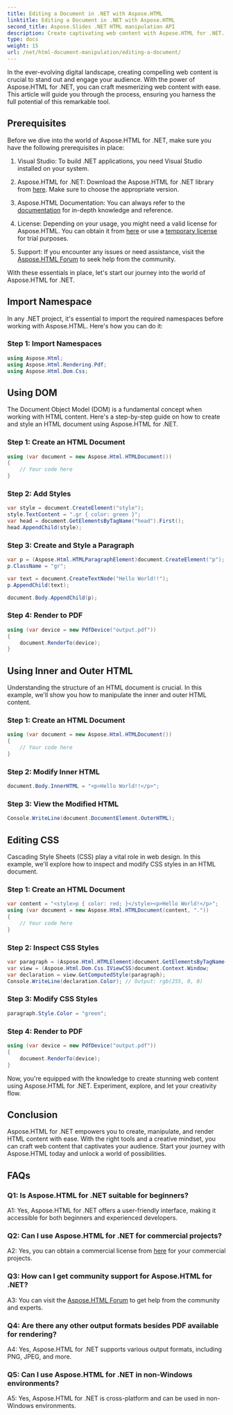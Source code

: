 ```yaml
---
title: Editing a Document in .NET with Aspose.HTML
linktitle: Editing a Document in .NET with Aspose.HTML
second_title: Aspose.Slides .NET HTML manipulation API
description: Create captivating web content with Aspose.HTML for .NET. Learn how to manipulate HTML, CSS, and more.
type: docs
weight: 15
url: /net/html-document-manipulation/editing-a-document/
---
```


In the ever-evolving digital landscape, creating compelling web content is crucial to stand out and engage your audience. With the power of Aspose.HTML for .NET, you can craft mesmerizing web content with ease. This article will guide you through the process, ensuring you harness the full potential of this remarkable tool.

## Prerequisites

Before we dive into the world of Aspose.HTML for .NET, make sure you have the following prerequisites in place:

1. Visual Studio: To build .NET applications, you need Visual Studio installed on your system.

2. Aspose.HTML for .NET: Download the Aspose.HTML for .NET library from [here](https://releases.aspose.com/html/net/). Make sure to choose the appropriate version.

3. Aspose.HTML Documentation: You can always refer to the [documentation](https://reference.aspose.com/html/net/) for in-depth knowledge and reference.

4. License: Depending on your usage, you might need a valid license for Aspose.HTML. You can obtain it from [here](https://purchase.aspose.com/buy) or use a [temporary license](https://purchase.aspose.com/temporary-license/) for trial purposes.

5. Support: If you encounter any issues or need assistance, visit the [Aspose.HTML Forum](https://forum.aspose.com/) to seek help from the community.

With these essentials in place, let's start our journey into the world of Aspose.HTML for .NET.

## Import Namespace

In any .NET project, it's essential to import the required namespaces before working with Aspose.HTML. Here's how you can do it:

### Step 1: Import Namespaces

```csharp
using Aspose.Html;
using Aspose.Html.Rendering.Pdf;
using Aspose.Html.Dom.Css;
```

## Using DOM

The Document Object Model (DOM) is a fundamental concept when working with HTML content. Here's a step-by-step guide on how to create and style an HTML document using Aspose.HTML for .NET.

### Step 1: Create an HTML Document

```csharp
using (var document = new Aspose.Html.HTMLDocument())
{
    // Your code here
}
```

### Step 2: Add Styles

```csharp
var style = document.CreateElement("style");
style.TextContent = ".gr { color: green }";
var head = document.GetElementsByTagName("head").First();
head.AppendChild(style);
```

### Step 3: Create and Style a Paragraph

```csharp
var p = (Aspose.Html.HTMLParagraphElement)document.CreateElement("p");
p.ClassName = "gr";

var text = document.CreateTextNode("Hello World!!");
p.AppendChild(text);

document.Body.AppendChild(p);
```

### Step 4: Render to PDF

```csharp
using (var device = new PdfDevice("output.pdf"))
{
    document.RenderTo(device);
}
```

## Using Inner and Outer HTML

Understanding the structure of an HTML document is crucial. In this example, we'll show you how to manipulate the inner and outer HTML content.

### Step 1: Create an HTML Document

```csharp
using (var document = new Aspose.Html.HTMLDocument())
{
    // Your code here
}
```

### Step 2: Modify Inner HTML

```csharp
document.Body.InnerHTML = "<p>Hello World!!</p>";
```

### Step 3: View the Modified HTML

```csharp
Console.WriteLine(document.DocumentElement.OuterHTML);
```

## Editing CSS

Cascading Style Sheets (CSS) play a vital role in web design. In this example, we'll explore how to inspect and modify CSS styles in an HTML document.

### Step 1: Create an HTML Document

```csharp
var content = "<style>p { color: red; }</style><p>Hello World!</p>";
using (var document = new Aspose.Html.HTMLDocument(content, "."))
{
    // Your code here
}
```

### Step 2: Inspect CSS Styles

```csharp
var paragraph = (Aspose.Html.HTMLElement)document.GetElementsByTagName("p").First();
var view = (Aspose.Html.Dom.Css.IViewCSS)document.Context.Window;
var declaration = view.GetComputedStyle(paragraph);
Console.WriteLine(declaration.Color); // Output: rgb(255, 0, 0)
```

### Step 3: Modify CSS Styles

```csharp
paragraph.Style.Color = "green";
```

### Step 4: Render to PDF

```csharp
using (var device = new PdfDevice("output.pdf"))
{
    document.RenderTo(device);
}
```

Now, you're equipped with the knowledge to create stunning web content using Aspose.HTML for .NET. Experiment, explore, and let your creativity flow.

## Conclusion

Aspose.HTML for .NET empowers you to create, manipulate, and render HTML content with ease. With the right tools and a creative mindset, you can craft web content that captivates your audience. Start your journey with Aspose.HTML today and unlock a world of possibilities.

## FAQs

### Q1: Is Aspose.HTML for .NET suitable for beginners?

A1: Yes, Aspose.HTML for .NET offers a user-friendly interface, making it accessible for both beginners and experienced developers.

### Q2: Can I use Aspose.HTML for .NET for commercial projects?

A2: Yes, you can obtain a commercial license from [here](https://purchase.aspose.com/buy) for your commercial projects.

### Q3: How can I get community support for Aspose.HTML for .NET?

A3: You can visit the [Aspose.HTML Forum](https://forum.aspose.com/) to get help from the community and experts.

### Q4: Are there any other output formats besides PDF available for rendering?

A4: Yes, Aspose.HTML for .NET supports various output formats, including PNG, JPEG, and more.

### Q5: Can I use Aspose.HTML for .NET in non-Windows environments?

A5: Yes, Aspose.HTML for .NET is cross-platform and can be used in non-Windows environments.
